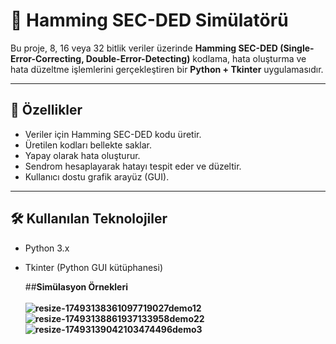 # 📄 Hamming SEC-DED Simülatörü

Bu proje, 8, 16 veya 32 bitlik veriler üzerinde **Hamming SEC-DED (Single-Error-Correcting, Double-Error-Detecting)** kodlama, hata oluşturma ve hata düzeltme işlemlerini gerçekleştiren bir **Python + Tkinter** uygulamasıdır.

---

## 🎯 Özellikler
- Veriler için Hamming SEC-DED kodu üretir.
- Üretilen kodları bellekte saklar.
- Yapay olarak hata oluşturur.
- Sendrom hesaplayarak hatayı tespit eder ve düzeltir.
- Kullanıcı dostu grafik arayüz (GUI).

---

## 🛠 Kullanılan Teknolojiler
- Python 3.x
- Tkinter (Python GUI kütüphanesi)

  ##<b>Simülasyon Örnekleri<b><br><br>
 ![resize-17493138361097719027demo12](https://github.com/user-attachments/assets/73eec22e-1145-4ca1-bf35-0e2ac157306a)
 ![resize-17493138861937133958demo22](https://github.com/user-attachments/assets/980fe611-0b12-488b-9012-cd53d292eaad)
 ![resize-17493139042103474496demo3](https://github.com/user-attachments/assets/f68fa66a-0597-4b5a-ba22-ca6193299c42)






